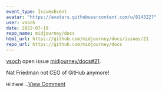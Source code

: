 ```yaml
---
event_type: IssuesEvent
avatar: "https://avatars.githubusercontent.com/u/814322?"
user: vsoch
date: 2022-07-19
repo_name: midjourney/docs
html_url: https://github.com/midjourney/docs/issues/21
repo_url: https://github.com/midjourney/docs
---
```


<a href='https://github.com/vsoch' target='_blank'>vsoch</a> open issue <a href='https://github.com/midjourney/docs/issues/21' target='_blank'>midjourney/docs#21</a>.

<p>Nat Friedman not CEO of GitHub anymore!</p><small>Hi there!...</small><a href='https://github.com/midjourney/docs/issues/21' target='_blank'>View Comment</a>